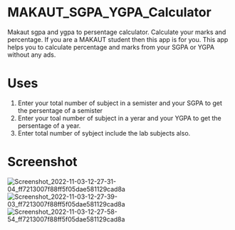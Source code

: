 # MAKAUT_SGPA_YGPA_Calculator
Makaut sgpa and ygpa to persentage calculator.
Calculate your marks and percentage.
If you are a MAKAUT student then this app is for you. This app helps you to calculate percentage and marks from your SGPA or YGPA without any ads.

# Uses
1. Enter your total number of subject in a semister and your SGPA to get the persentage of a semister
2. Enter your toal number of subject in a yerar and your YGPA to get the persentage of a year.
3. Enter total number of sybject include the lab subjects also.

# Screenshot

![Screenshot_2022-11-03-12-27-31-04_ff7213007f88ff5f05dae581129cad8a](https://user-images.githubusercontent.com/85289204/199663118-177cd265-c1c6-4c93-8ca1-d11a19a920c3.jpg)
![Screenshot_2022-11-03-12-27-39-03_ff7213007f88ff5f05dae581129cad8a](https://user-images.githubusercontent.com/85289204/199663158-837d0a7e-ce7d-4a01-a131-e3dff23f1949.jpg)
![Screenshot_2022-11-03-12-27-58-54_ff7213007f88ff5f05dae581129cad8a](https://user-images.githubusercontent.com/85289204/199663180-e7628dde-6ac5-4ecf-b0f3-379a367fb5f4.jpg)


